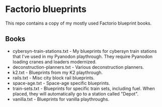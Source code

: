 # Factorio blueprints

This repo contains a copy of my mostly used Factorio blueprint books.

## Books

* cybersyn-train-stations.txt - My blueprints for cybersyn train stations that
  I've used in my Pyanodon playthrough. They require Pyanodon loading cranes and
  loaders modernized.
* deconstruction-planners.txt - Various deconstruction planners.
* k2.txt - Blueprints from my K2 playthrough.
* rails.txt - Misc city block rail blueprints.
* space-age.txt - Space-age specific blueprints.
* train-sets.txt - Blueprints for specific train sets, including fuel. When
  placed, they will automatically go to a station called "Depot".
* vanilla.txt - Blueprints for vanilla playthroughs.
